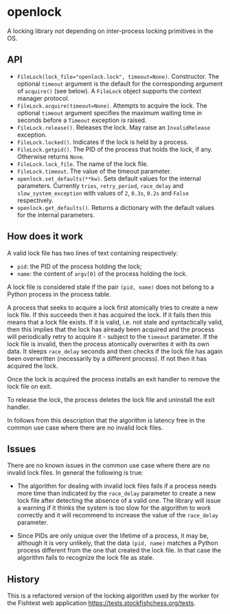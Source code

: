 # openlock

A locking library not depending on inter-process locking primitives in the OS.

## API

- `FileLock(lock_file="openlock.lock", timeout=None)`. Constructor. The optional `timeout` argument is the default for the corresponding argument of `acquire()` (see below). A `FileLock` object supports the context manager protocol.
- `FileLock.acquire(timeout=None)`. Attempts to acquire the lock. The optional `timeout` argument specifies the maximum waiting time in seconds before a `Timeout` exception is raised.
- `FileLock.release()`. Releases the lock. May raise an `InvalidRelease` exception.
- `FileLock.locked()`. Indicates if the lock is held by a process.
- `FileLock.getpid()`. The PID of the process that holds the lock, if any. Otherwise returns `None`.
- `FileLock.lock_file`. The name of the lock file.
- `FileLock.timeout`. The value of the timeout parameter.
- `openlock.set_defaults(**kw)`. Sets default values for the internal parameters. Currently `tries`, `retry_period`, `race_delay` and `slow_system_exception` with values of `2`, `0.3s`, `0.2s` and `False` respectively.
- `openlock.get_defaults()`. Returns a dictionary with the default values for the internal parameters.

## How does it work

A valid lock file has two lines of text containing respectively:

- `pid`: the PID of the process holding the lock;
- `name`: the content of `argv[0]` of the process holding the lock.

A lock file is considered stale if the pair `(pid, name)` does not belong to a Python process in the process table.

A process that seeks to acquire a lock first atomically tries to create a new lock file. If this succeeds then it has acquired the lock. If it fails then this means that a lock file exists. If it is valid, i.e. not stale and syntactically valid, then this implies that the lock has already been acquired and the process will periodically retry to acquire it - subject to the `timeout` parameter. If the lock file is invalid, then the process atomically overwrites it with its own data. It sleeps `race_delay` seconds and then checks if the lock file has again been overwritten (necessarily by a different process). If not then it has acquired the lock.

Once the lock is acquired the process installs an exit handler to remove the lock file on exit.

To release the lock, the process deletes the lock file and uninstall the exit handler.

In follows from this description that the algorithm is latency free in the common use case where there are no invalid lock files.

## Issues

There are no known issues in the common use case where there are no invalid lock files. In general the following is true:

- The algorithm for dealing with invalid lock files fails if a process needs more time than indicated by the `race_delay` parameter to create a new lock file after detecting the absence of a valid one. The library will issue a warning if it thinks the system is too slow for the algorithm to work correctly and it will recommend to increase the value of the `race_delay` parameter.

- Since PIDs are only unique over the lifetime of a process, it may be, although it is very unlikely, that the data `(pid, name)` matches a Python process different from the one that created the lock file. In that case the algorithm fails to recognize the lock file as stale.

## History

This is a refactored version of the locking algorithm used by the worker for the Fishtest web application <https://tests.stockfishchess.org/tests>.
